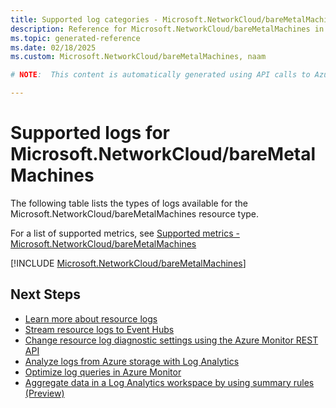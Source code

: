 ```yaml
---
title: Supported log categories - Microsoft.NetworkCloud/bareMetalMachines
description: Reference for Microsoft.NetworkCloud/bareMetalMachines in Azure Monitor Logs.
ms.topic: generated-reference
ms.date: 02/18/2025
ms.custom: Microsoft.NetworkCloud/bareMetalMachines, naam

# NOTE:  This content is automatically generated using API calls to Azure. Any edits made on these files will be overwritten in the next run of the script. 

---
```





# Supported logs for Microsoft.NetworkCloud/bareMetalMachines  
The following table lists the types of logs available for the Microsoft.NetworkCloud/bareMetalMachines resource type.
  
  
  
For a list of supported metrics, see [Supported metrics - Microsoft.NetworkCloud/bareMetalMachines](../supported-metrics/microsoft-networkcloud-baremetalmachines-metrics.md)  
  

  
[!INCLUDE [Microsoft.NetworkCloud/bareMetalMachines](~/reusable-content/ce-skilling/azure/includes/azure-monitor/reference/logs/microsoft-networkcloud-baremetalmachines-logs-include.md)]  
  

## Next Steps

* [Learn more about resource logs](/azure/azure-monitor/essentials/platform-logs-overview)
* [Stream resource logs to Event Hubs](/azure/azure-monitor/essentials/resource-logs#send-to-azure-event-hubs)
* [Change resource log diagnostic settings using the Azure Monitor REST API](/rest/api/monitor/diagnosticsettings)
* [Analyze logs from Azure storage with Log Analytics](/azure/azure-monitor/essentials/resource-logs#send-to-log-analytics-workspace)
* [Optimize log queries in Azure Monitor](/azure/azure-monitor/logs/query-optimization)
* [Aggregate data in a Log Analytics workspace by using summary rules (Preview)](/azure/azure-monitor/logs/summary-rules)